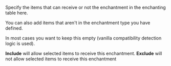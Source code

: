 Specify the items that can receive or not the enchantment in the enchanting table here.

You can also add items that aren't in the enchantment type you have defined.

In most cases you want to keep this empty (vanilla compatibility detection logic is used).

**Include** will allow selected items to receive this enchantment.
**Exclude** will not allow selected items to receive this enchantment
